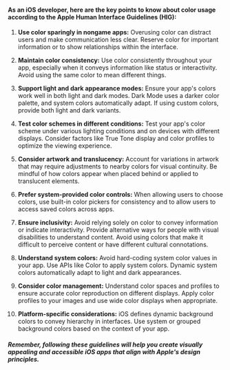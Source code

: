 #### As an iOS developer, here are the key points to know about color usage according to the Apple Human Interface Guidelines (HIG):

1. **Use color sparingly in nongame apps:** Overusing color can distract users and make communication less clear. Reserve color for important information or to show relationships within the interface.

2. **Maintain color consistency:** Use color consistently throughout your app, especially when it conveys information like status or interactivity. Avoid using the same color to mean different things.

3. **Support light and dark appearance modes:** Ensure your app's colors work well in both light and dark modes. Dark Mode uses a darker color palette, and system colors automatically adapt. If using custom colors, provide both light and dark variants.

4. **Test color schemes in different conditions:** Test your app's color scheme under various lighting conditions and on devices with different displays. Consider factors like True Tone display and color profiles to optimize the viewing experience.

5. **Consider artwork and translucency:** Account for variations in artwork that may require adjustments to nearby colors for visual continuity. Be mindful of how colors appear when placed behind or applied to translucent elements.

6. **Prefer system-provided color controls:** When allowing users to choose colors, use built-in color pickers for consistency and to allow users to access saved colors across apps.

7. **Ensure inclusivity:** Avoid relying solely on color to convey information or indicate interactivity. Provide alternative ways for people with visual disabilities to understand content. Avoid using colors that make it difficult to perceive content or have different cultural connotations.

8. **Understand system colors:** Avoid hard-coding system color values in your app. Use APIs like Color to apply system colors. Dynamic system colors automatically adapt to light and dark appearances.

9. **Consider color management:** Understand color spaces and profiles to ensure accurate color reproduction on different displays. Apply color profiles to your images and use wide color displays when appropriate.

10. **Platform-specific considerations:** iOS defines dynamic background colors to convey hierarchy in interfaces. Use system or grouped background colors based on the context of your app.

##### Remember, following these guidelines will help you create visually appealing and accessible iOS apps that align with Apple's design principles.
